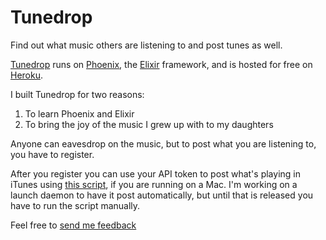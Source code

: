 # Tunedrop

Find out what music others are listening to and post tunes as well.

[Tunedrop](https://songdrop.herokuapp.com/tunes) runs on [Phoenix](http://www.phoenixframework.org/), the [Elixir](http://elixir-lang.org/) framework, and is hosted for free on [Heroku](https://songdrop.herokuapp.com/tunes).

I built Tunedrop for two reasons:

1. To learn Phoenix and Elixir
2. To bring the joy of the music I grew up with to my daughters

Anyone can eavesdrop on the music, but to post what you are listening to, you have to register.

After you register you can use your API token to post what's playing in iTunes using [this script](https://github.com/cblackburn/tunedrop/blob/master/now_playing.sh), if you are running on a Mac. I'm working on a launch daemon to have it post automatically, but until that is released you have to run the script manually.

Feel free to [send me feedback](mailto:e7d2582b@opayq.com)
